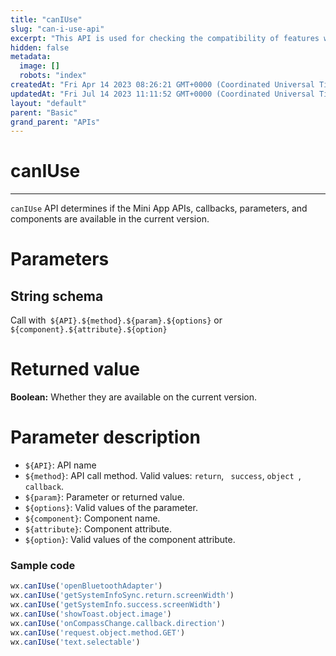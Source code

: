 ```yaml
---
title: "canIUse"
slug: "can-i-use-api"
excerpt: "This API is used for checking the compatibility of features with the current version."
hidden: false
metadata: 
  image: []
  robots: "index"
createdAt: "Fri Apr 14 2023 08:26:21 GMT+0000 (Coordinated Universal Time)"
updatedAt: "Fri Jul 14 2023 11:11:52 GMT+0000 (Coordinated Universal Time)"
layout: "default"
parent: "Basic"
grand_parent: "APIs"
---
```

# canIUse 
*** 
`canIUse` API determines if the Mini App APIs, callbacks, parameters, and components are available in the current version.  

# Parameters

## String schema

Call with` ${API}.${method}.${param}.${options}` or `${component}.${attribute}.${option}`

# Returned value

**Boolean:** Whether they are available on the current version.

# Parameter description

- `${API}`: API name
- `${method}`: API call method. Valid values: `return`, ` success`, `object `, `callback`.
- `${param}`: Parameter or returned value.
- `${options}`: Valid values of the parameter.
- `${component}`: Component name.
- `${attribute}`: Component attribute.
- `${option}`: Valid values of the component attribute.

### Sample code

```javascript JavaScript
wx.canIUse('openBluetoothAdapter')
wx.canIUse('getSystemInfoSync.return.screenWidth')
wx.canIUse('getSystemInfo.success.screenWidth')
wx.canIUse('showToast.object.image')
wx.canIUse('onCompassChange.callback.direction')
wx.canIUse('request.object.method.GET')
wx.canIUse('text.selectable')
```
